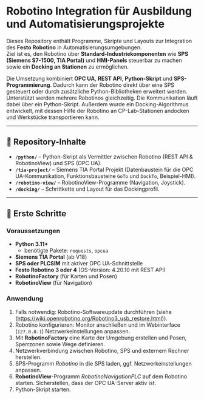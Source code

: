 
# Robotino Integration für Ausbildung und Automatisierungsprojekte

Dieses Repository enthält Programme, Skripte und Layouts zur Integration des **Festo Robotino** in Automatisierungsumgebungen.  
Ziel ist es, den Robotino über **Standard-Industriekomponenten** wie **SPS (Siemens S7-1500, TIA Portal)** und **HMI-Panels** steuerbar zu machen sowie ein **Docking an Stationen** zu ermöglichen.

Die Umsetzung kombiniert **OPC UA**, **REST API**, **Python-Skript** und **SPS-Programmierung**. Dadurch kann der Robotino direkt über eine SPS gesteuert oder durch zusätzliche Python-Bibliotheken erweitert werden.  
Unterstützt werden mehrere Robotinos gleichzeitig. Die Kommunikation läuft dabei über ein Python-Skript. Außerdem wurde ein Docking-Algorithmus entwickelt, mit dessen Hilfe der Robotino an CP-Lab-Stationen andocken und Werkstücke transportieren kann.

---

## 📂 Repository-Inhalte

- **`/python/`** – Python-Skript als Vermittler zwischen Robotino (REST API & RobotinoView) und SPS (OPC UA).  
- **`/tia-project/`** – Siemens TIA Portal Projekt (Datenbaustein für die OPC UA-Kommunikation, Funktionsbausteine `GoTo` und `DockTo`, Beispiel-HMI).  
- **`/robotino-view/`** – RobotinoView-Programme (Navigation, Joystick).  
- **`/docking/`** – Schrittkette und Layout für das Dockingprofil.  

---

## 🚀 Erste Schritte

### Voraussetzungen
- **Python 3.11+**  
  - benötigte Pakete: `requests`, `opcua`  
- **Siemens TIA Portal** (ab V18)  
- **SPS oder PLCSIM** mit aktiver OPC UA-Schnittstelle  
- **Festo Robotino 3 oder 4** (OS-Version: 4.20.10 mit REST API)  
- **RobotinoFactory** (für Karten und Posen)  
- **RobotinoView** (für Navigation)

### Anwendung

1. Falls notwendig: Robotino-Softwareupdate durchführen (siehe (https://wiki.openrobotino.org/Robotino3_usb_restore.html)).  
2. Robotino konfigurieren: Monitor anschließen und im Webinterface (`127.0.0.1`) Netzwerkeinstellungen anpassen.  
3. Mit **RobotinoFactory** eine Karte der Umgebung erstellen und Posen, Sperrzonen sowie Wege definieren.  
4. Netzwerkverbindung zwischen Robotino, SPS und externem Rechner herstellen.  
5. SPS-Programm *Robotino* in die SPS laden, ggf. Netzwerkeinstellungen anpassen.  
6. **RobotinoView**-Programm *RobotinoNavigationPLC* auf dem Robotino starten. Sicherstellen, dass der OPC UA-Server aktiv ist.  
7. Python-Skript starten.  
